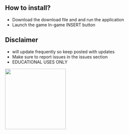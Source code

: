 ## How to install?
* Download the download file and and run the application 
* Launch the game In-game INSERT button
  
## Disclaimer
* will update frequently so keep posted with updates
* Make sure to report issues in the issues section
* EDUCATIONAL USES ONLY

<img src="https://encrypted-tbn0.gstatic.com/images?q=tbn:ANd9GcQBGHfZDH8WATBVcy7_F7VV-uqcvXYUEsbinw&usqp=CAU)https://encrypted-tbn0.gstatic.com/images?q=tbn:ANd9GcQBGHfZDH8WATBVcy7_F7VV-uqcvXYUEsbinw&usqp=CAU" width="200"/>
